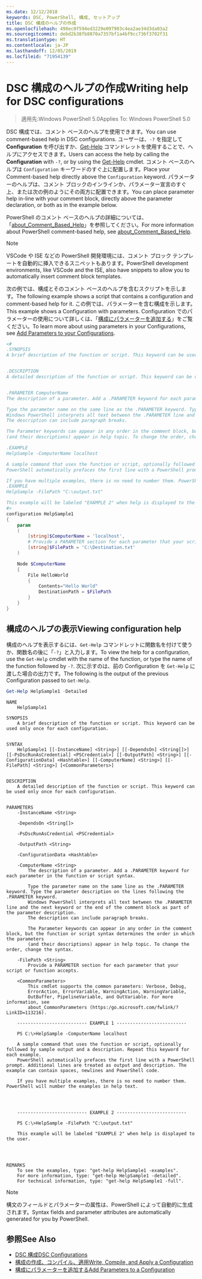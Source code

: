```yaml
---
ms.date: 12/12/2018
keywords: DSC, PowerShell, 構成, セットアップ
title: DSC 構成のヘルプの作成
ms.openlocfilehash: 498ec0f594ed3229e097903c4ea2ae34d3da03a2
ms.sourcegitcommit: debd2b38fb8070a7357bf1a4bf9cc736f3702f31
ms.translationtype: HT
ms.contentlocale: ja-JP
ms.lasthandoff: 12/05/2019
ms.locfileid: "71954139"
---
```

# <a name="writing-help-for-dsc-configurations"></a><span data-ttu-id="f7290-103">DSC 構成のヘルプの作成</span><span class="sxs-lookup"><span data-stu-id="f7290-103">Writing help for DSC configurations</span></span>

><span data-ttu-id="f7290-104">適用先:Windows PowerShell 5.0</span><span class="sxs-lookup"><span data-stu-id="f7290-104">Applies To: Windows PowerShell 5.0</span></span>

<span data-ttu-id="f7290-105">DSC 構成では、コメント ベースのヘルプを使用できます。</span><span class="sxs-lookup"><span data-stu-id="f7290-105">You can use comment-based help in DSC configurations.</span></span> <span data-ttu-id="f7290-106">ユーザーは、`-?` を指定して **Configuration** を呼び出すか、[Get-Help](/powershell/module/Microsoft.PowerShell.Core/Get-Help) コマンドレットを使用することで、ヘルプにアクセスできます。</span><span class="sxs-lookup"><span data-stu-id="f7290-106">Users can access the help by calling the **Configuration** with `-?`, or by using the [Get-Help](/powershell/module/Microsoft.PowerShell.Core/Get-Help) cmdlet.</span></span> <span data-ttu-id="f7290-107">コメント ベースのヘルプは `Configuration` キーワードのすぐ上に配置します。</span><span class="sxs-lookup"><span data-stu-id="f7290-107">Place your Comment-based help directly above the `Configuration` keyword.</span></span>
<span data-ttu-id="f7290-108">パラメーターのヘルプは、コメント ブロックのインラインか、パラメーター宣言のすぐ上、または次の例のようにその両方に配置できます。</span><span class="sxs-lookup"><span data-stu-id="f7290-108">You can place parameter help in-line with your comment block, directly above the parameter declaration, or both as in the example below.</span></span>

<span data-ttu-id="f7290-109">PowerShell のコメント ベースのヘルプの詳細については、「[about_Comment_Based_Help](/powershell/module/microsoft.powershell.core/about/about_comment_based_help)」を参照してください。</span><span class="sxs-lookup"><span data-stu-id="f7290-109">For more information about PowerShell comment-based help, see [about_Comment_Based_Help](/powershell/module/microsoft.powershell.core/about/about_comment_based_help).</span></span>

> [!NOTE]
> <span data-ttu-id="f7290-110">VSCode や ISE などの PowerShell 開発環境には、コメント ブロック テンプレートを自動的に挿入できるスニペットもあります。</span><span class="sxs-lookup"><span data-stu-id="f7290-110">PowerShell development environments, like VSCode and the ISE, also have snippets to allow you to automatically insert comment block templates.</span></span>

<span data-ttu-id="f7290-111">次の例では、構成とそのコメント ベースのヘルプを含むスクリプトを示します。</span><span class="sxs-lookup"><span data-stu-id="f7290-111">The following example shows a script that contains a configuration and comment-based help for it.</span></span> <span data-ttu-id="f7290-112">この例では、パラメーターを含む構成を示します。</span><span class="sxs-lookup"><span data-stu-id="f7290-112">This example shows a Configuration with parameters.</span></span> <span data-ttu-id="f7290-113">Configuration でのパラメーターの使用について詳しくは、「[構成にパラメーターを追加する](add-parameters-to-a-configuration.md)」をご覧ください。</span><span class="sxs-lookup"><span data-stu-id="f7290-113">To learn more about using parameters in your Configurations, see [Add Parameters to your Configurations](add-parameters-to-a-configuration.md).</span></span>

```powershell
<#
.SYNOPSIS
A brief description of the function or script. This keyword can be used only once for each configuration.


.DESCRIPTION
A detailed description of the function or script. This keyword can be used only once for each configuration.


.PARAMETER ComputerName
The description of a parameter. Add a .PARAMETER keyword for each parameter in the function or script syntax.

Type the parameter name on the same line as the .PARAMETER keyword. Type the parameter description on the lines following the .PARAMETER keyword.
Windows PowerShell interprets all text between the .PARAMETER line and the next keyword or the end of the comment block as part of the parameter description.
The description can include paragraph breaks.

The Parameter keywords can appear in any order in the comment block, but the function or script syntax determines the order in which the parameters
(and their descriptions) appear in help topic. To change the order, change the syntax.

.EXAMPLE
HelpSample -ComputerName localhost

A sample command that uses the function or script, optionally followed by sample output and a description. Repeat this keyword for each example.
PowerShell automatically prefaces the first line with a PowerShell prompt. Additional lines are treated as output and description. The example can contain spaces, newlines and PowerShell code.

If you have multiple examples, there is no need to number them. PowerShell will number the examples in help text.
.EXAMPLE
HelpSample -FilePath "C:\output.txt"

This example will be labeled "EXAMPLE 2" when help is displayed to the user.
#>
configuration HelpSample1
{
    param
    (
        [string]$ComputerName = 'localhost',
        # Provide a PARAMETER section for each parameter that your script or function accepts.
        [string]$FilePath = 'C:\Destination.txt'
    )

    Node $ComputerName
    {
        File HelloWorld
        {
            Contents="Hello World"
            DestinationPath = $FilePath
        }
    }
}
```

## <a name="viewing-configuration-help"></a><span data-ttu-id="f7290-114">構成のヘルプの表示</span><span class="sxs-lookup"><span data-stu-id="f7290-114">Viewing configuration help</span></span>

<span data-ttu-id="f7290-115">構成のヘルプを表示するには、`Get-Help` コマンドレットに関数名を付けて使うか、関数名の後に「`-?`」と入力します。</span><span class="sxs-lookup"><span data-stu-id="f7290-115">To view the help for a configuration, use the `Get-Help` cmdlet with the name of the function, or type the name of the function followed by `-?`.</span></span> <span data-ttu-id="f7290-116">次に示すのは、前の Configuration を `Get-Help` に渡した場合の出力です。</span><span class="sxs-lookup"><span data-stu-id="f7290-116">The following is the output of the previous Configuration passed to `Get-Help`.</span></span>

```powershell
Get-Help HelpSample1 -Detailed
```

```output
NAME
    HelpSample1

SYNOPSIS
    A brief description of the function or script. This keyword can be used only once for each configuration.


SYNTAX
    HelpSample1 [[-InstanceName] <String>] [[-DependsOn] <String[]>] [[-PsDscRunAsCredential] <PSCredential>] [[-OutputPath] <String>] [[-ConfigurationData] <Hashtable>] [[-ComputerName] <String>] [[-FilePath] <String>] [<CommonParameters>]


DESCRIPTION
    A detailed description of the function or script. This keyword can be used only once for each configuration.


PARAMETERS
    -InstanceName <String>

    -DependsOn <String[]>

    -PsDscRunAsCredential <PSCredential>

    -OutputPath <String>

    -ConfigurationData <Hashtable>

    -ComputerName <String>
        The description of a parameter. Add a .PARAMETER keyword for each parameter in the function or script syntax.

        Type the parameter name on the same line as the .PARAMETER keyword. Type the parameter description on the lines following the .PARAMETER keyword.
        Windows PowerShell interprets all text between the .PARAMETER line and the next keyword or the end of the comment block as part of the parameter description.
        The description can include paragraph breaks.

        The Parameter keywords can appear in any order in the comment block, but the function or script syntax determines the order in which the parameters
        (and their descriptions) appear in help topic. To change the order, change the syntax.

    -FilePath <String>
        Provide a PARAMETER section for each parameter that your script or function accepts.

    <CommonParameters>
        This cmdlet supports the common parameters: Verbose, Debug,
        ErrorAction, ErrorVariable, WarningAction, WarningVariable,
        OutBuffer, PipelineVariable, and OutVariable. For more information, see
        about_CommonParameters (https:/go.microsoft.com/fwlink/?LinkID=113216).

    -------------------------- EXAMPLE 1 --------------------------

    PS C:\>HelpSample -ComputerName localhost

    A sample command that uses the function or script, optionally followed by sample output and a description. Repeat this keyword for each example.
    PowerShell automatically prefaces the first line with a PowerShell prompt. Additional lines are treated as output and description. The example can contain spaces, newlines and PowerShell code.

    If you have multiple examples, there is no need to number them. PowerShell will number the examples in help text.




    -------------------------- EXAMPLE 2 --------------------------

    PS C:\>HelpSample -FilePath "C:\output.txt"

    This example will be labeled "EXAMPLE 2" when help is displayed to the user.




REMARKS
    To see the examples, type: "get-help HelpSample1 -examples".
    For more information, type: "get-help HelpSample1 -detailed".
    For technical information, type: "get-help HelpSample1 -full".
```

> [!NOTE]
> <span data-ttu-id="f7290-117">構文のフィールドとパラメーターの属性は、PowerShell によって自動的に生成されます。</span><span class="sxs-lookup"><span data-stu-id="f7290-117">Syntax fields and parameter attributes are automatically generated for you by PowerShell.</span></span>

## <a name="see-also"></a><span data-ttu-id="f7290-118">参照</span><span class="sxs-lookup"><span data-stu-id="f7290-118">See Also</span></span>

- [<span data-ttu-id="f7290-119">DSC 構成</span><span class="sxs-lookup"><span data-stu-id="f7290-119">DSC Configurations</span></span>](configurations.md)
- [<span data-ttu-id="f7290-120">構成の作成、コンパイル、適用</span><span class="sxs-lookup"><span data-stu-id="f7290-120">Write, Compile, and Apply a Configuration</span></span>](write-compile-apply-configuration.md)
- [<span data-ttu-id="f7290-121">構成にパラメーターを追加する</span><span class="sxs-lookup"><span data-stu-id="f7290-121">Add Parameters to a Configuration</span></span>](add-parameters-to-a-configuration.md)
